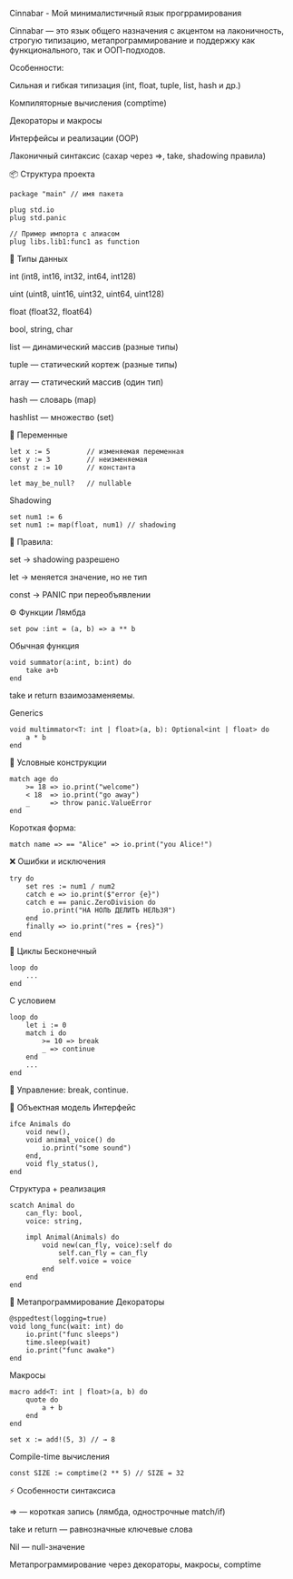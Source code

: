 Cinnabar - Мой минималистичный язык прогррамирования

Cinnabar — это язык общего назначения с акцентом на лаконичность, строгую типизацию, метапрограммирование и поддержку как функционального, так и ООП-подходов.

Особенности:

Сильная и гибкая типизация (int, float, tuple, list, hash и др.)

Компиляторные вычисления (comptime)

Декораторы и макросы

Интерфейсы и реализации (OOP)

Лаконичный синтаксис (сахар через =>, take, shadowing правилa)

📦 Структура проекта

```
package "main" // имя пакета

plug std.io
plug std.panic

// Пример импорта с алиасом
plug libs.lib1:func1 as function
```

🔑 Типы данных

int (int8, int16, int32, int64, int128)

uint (uint8, uint16, uint32, uint64, uint128)

float (float32, float64)

bool, string, char

list — динамический массив (разные типы)

tuple — статический кортеж (разные типы)

array — статический массив (один тип)

hash — словарь (map)

hashlist — множество (set)

📝 Переменные

```
let x := 5         // изменяемая переменная
set y := 3         // неизменяемая
const z := 10      // константа

let may_be_null?   // nullable
```

Shadowing

```
set num1 := 6
set num1 := map(float, num1) // shadowing
```

📌 Правила:

set → shadowing разрешено

let → меняется значение, но не тип

const → PANIC при переобъявлении

⚙️ Функции
Лямбда

```
set pow :int = (a, b) => a ** b
```

Обычная функция

```
void summator(a:int, b:int) do
    take a+b
end
```

take и return взаимозаменяемы.

Generics

```
void multimmator<T: int | float>(a, b): Optional<int | float> do 
    a * b
end
```

🔀 Условные конструкции

```
match age do
    >= 18 => io.print("welcome")
    < 18  => io.print("go away")
    _     => throw panic.ValueError
end
```

Короткая форма:

```
match name => == "Alice" => io.print("you Alice!")
```

❌ Ошибки и исключения

```
try do
    set res := num1 / num2
    catch e => io.print($"error {e}")
    catch e == panic.ZeroDivision do
        io.print("НА НОЛЬ ДЕЛИТЬ НЕЛЬЗЯ") 
    end
    finally => io.print("res = {res}")
end
```

🔁 Циклы
Бесконечный

```
loop do
    ...
end
```

С условием

```
loop do 
    let i := 0
    match i do
        >= 10 => break
        _ => continue
    end
    ...
end
```

📌 Управление: break, continue.

🐾 Объектная модель
Интерфейс

```
ifce Animals do
    void new(),
    void animal_voice() do
        io.print("some sound")
    end,
    void fly_status(),
end 
```

Структура + реализация

```
scatch Animal do
    can_fly: bool,
    voice: string,

    impl Animal(Animals) do
        void new(can_fly, voice):self do
            self.can_fly = can_fly
            self.voice = voice
        end
    end
end
```

🧩 Метапрограммирование
Декораторы

```
@sppedtest(logging=true)
void long_func(wait: int) do
    io.print("func sleeps")
    time.sleep(wait)
    io.print("func awake")
end 
```

Макросы

```
macro add<T: int | float>(a, b) do
    quote do
        a + b
    end
end

set x := add!(5, 3) // → 8
```

Compile-time вычисления

```
const SIZE := comptime(2 ** 5) // SIZE = 32
```

⚡ Особенности синтаксиса

=> — короткая запись (лямбда, однострочные match/if)

take и return — равнозначные ключевые слова

Nil — null-значение

Метапрограммирование через декораторы, макросы, comptime
